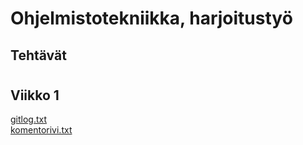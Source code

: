 # Ohjelmistotekniikka, harjoitustyö <h2> Tehtävät
# <h2> Viikko 1 
  [gitlog.txt](https://github.com/Tatkuu/ot-harjoitustyo/blob/master/laskarit/viikko1/gitlog.txt)  
  [komentorivi.txt](https://github.com/Tatkuu/ot-harjoitustyo/blob/master/laskarit/viikko1/komentorivi.txt)
